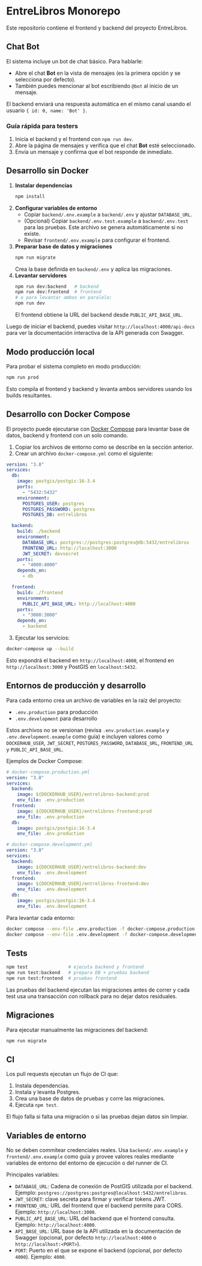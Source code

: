 # EntreLibros Monorepo

Este repositorio contiene el frontend y backend del proyecto EntreLibros.

## Chat Bot

El sistema incluye un bot de chat básico. Para hablarle:

- Abre el chat **Bot** en la vista de mensajes (es la primera opción y se selecciona por defecto).
- También puedes mencionar al bot escribiendo `@bot` al inicio de un mensaje.

El backend enviará una respuesta automática en el mismo canal usando el usuario `{ id: 0, name: 'Bot' }`.

### Guía rápida para testers

1. Inicia el backend y el frontend con `npm run dev`.
2. Abre la página de mensajes y verifica que el chat **Bot** esté seleccionado.
3. Envía un mensaje y confirma que el bot responde de inmediato.

## Desarrollo sin Docker

1. **Instalar dependencias**
   ```bash
   npm install
   ```
2. **Configurar variables de entorno**
   - Copiar `backend/.env.example` a `backend/.env` y ajustar `DATABASE_URL`.
   - (Opcional) Copiar `backend/.env.test.example` a `backend/.env.test` para las pruebas. Este archivo se genera automáticamente si no existe.
   - Revisar `frontend/.env.example` para configurar el frontend.
3. **Preparar base de datos y migraciones**
   ```bash
   npm run migrate
   ```
   Crea la base definida en `backend/.env` y aplica las migraciones.
4. **Levantar servidores**
   ```bash
   npm run dev:backend   # backend
   npm run dev:frontend  # frontend
   # o para levantar ambos en paralelo:
   npm run dev
   ```
   El frontend obtiene la URL del backend desde `PUBLIC_API_BASE_URL`.

Luego de iniciar el backend, puedes visitar `http://localhost:4000/api-docs` para ver la documentación interactiva de la API generada con Swagger.

## Modo producción local

Para probar el sistema completo en modo producción:

```bash
npm run prod
```

Esto compila el frontend y backend y levanta ambos servidores usando los builds resultantes.

## Desarrollo con Docker Compose

El proyecto puede ejecutarse con [Docker Compose](https://docs.docker.com/compose/) para levantar base de datos, backend y frontend con un solo comando.

1. Copiar los archivos de entorno como se describe en la sección anterior.
2. Crear un archivo `docker-compose.yml` como el siguiente:

```yaml
version: "3.8"
services:
  db:
    image: postgis/postgis:16-3.4
    ports:
      - "5432:5432"
    environment:
      POSTGRES_USER: postgres
      POSTGRES_PASSWORD: postgres
      POSTGRES_DB: entrelibros

  backend:
    build: ./backend
    environment:
      DATABASE_URL: postgres://postgres:postgres@db:5432/entrelibros
      FRONTEND_URL: http://localhost:3000
      JWT_SECRET: devsecret
    ports:
      - "4000:4000"
    depends_on:
      - db

  frontend:
    build: ./frontend
    environment:
      PUBLIC_API_BASE_URL: http://localhost:4000
    ports:
      - "3000:3000"
    depends_on:
      - backend
```

3. Ejecutar los servicios:

```bash
docker-compose up --build
```

Esto expondrá el backend en `http://localhost:4000`, el frontend en `http://localhost:3000` y PostGIS en `localhost:5432`.

## Entornos de producción y desarrollo

Para cada entorno crea un archivo de variables en la raíz del proyecto:

- `.env.production` para producción
- `.env.development` para desarrollo

Estos archivos no se versionan (revisa `.env.production.example` y `.env.development.example` como guía) e incluyen valores como `DOCKERHUB_USER`, `JWT_SECRET`, `POSTGRES_PASSWORD`, `DATABASE_URL`, `FRONTEND_URL` y `PUBLIC_API_BASE_URL`.

Ejemplos de Docker Compose:

```yaml
# docker-compose.production.yml
version: "3.8"
services:
  backend:
    image: ${DOCKERHUB_USER}/entrelibros-backend:prod
    env_file: .env.production
  frontend:
    image: ${DOCKERHUB_USER}/entrelibros-frontend:prod
    env_file: .env.production
  db:
    image: postgis/postgis:16-3.4
    env_file: .env.production
```

```yaml
# docker-compose.development.yml
version: "3.8"
services:
  backend:
    image: ${DOCKERHUB_USER}/entrelibros-backend:dev
    env_file: .env.development
  frontend:
    image: ${DOCKERHUB_USER}/entrelibros-frontend:dev
    env_file: .env.development
  db:
    image: postgis/postgis:16-3.4
    env_file: .env.development
```

Para levantar cada entorno:

```bash
docker compose --env-file .env.production -f docker-compose.production.yml up -d
docker compose --env-file .env.development -f docker-compose.development.yml up -d
```

## Tests

```bash
npm test               # ejecuta backend y frontend
npm run test:backend   # prepara DB + pruebas backend
npm run test:frontend  # pruebas frontend
```

Las pruebas del backend ejecutan las migraciones antes de correr y cada test usa una transacción con rollback para no dejar datos residuales.

## Migraciones

Para ejecutar manualmente las migraciones del backend:

```bash
npm run migrate
```

## CI

Los pull requests ejecutan un flujo de CI que:

1. Instala dependencias.
2. Instala y levanta Postgres.
3. Crea una base de datos de pruebas y corre las migraciones.
4. Ejecuta `npm test`.

El flujo falla si falta una migración o si las pruebas dejan datos sin limpiar.

## Variables de entorno

No se deben commitear credenciales reales. Usa `backend/.env.example` y `frontend/.env.example` como guía y provee valores reales mediante variables de entorno del entorno de ejecución o del runner de CI.

Principales variables:

- `DATABASE_URL`: Cadena de conexión de PostGIS utilizada por el backend. Ejemplo: `postgres://postgres:postgres@localhost:5432/entrelibros`.
- `JWT_SECRET`: clave secreta para firmar y verificar tokens JWT.
- `FRONTEND_URL`: URL del frontend que el backend permite para CORS. Ejemplo: `http://localhost:3000`.
- `PUBLIC_API_BASE_URL`: URL del backend que el frontend consulta. Ejemplo: `http://localhost:4000`.
- `API_BASE_URL`: URL base de la API utilizada en la documentación de Swagger (opcional, por defecto `http://localhost:4000` o `http://localhost:<PORT>`).
- `PORT`: Puerto en el que se expone el backend (opcional, por defecto `4000`). Ejemplo: `4000`.
